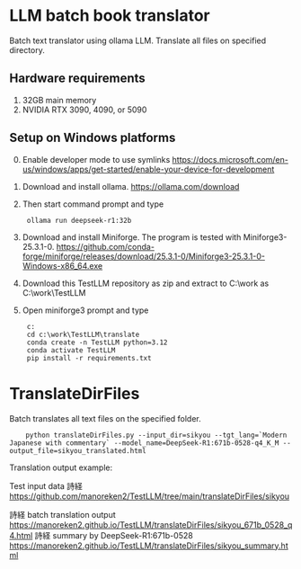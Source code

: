 # LLM batch book translator

Batch text translator using ollama LLM.
Translate all files on specified directory.

## Hardware requirements

1. 32GB main memory
2. NVIDIA RTX 3090, 4090, or 5090

## Setup on Windows platforms

0. Enable developer mode to use symlinks https://docs.microsoft.com/en-us/windows/apps/get-started/enable-your-device-for-development

1. Download and install ollama. https://ollama.com/download

2. Then start command prompt and type

        ollama run deepseek-r1:32b

3. Download and install Miniforge. The program is tested with Miniforge3-25.3.1-0. https://github.com/conda-forge/miniforge/releases/download/25.3.1-0/Miniforge3-25.3.1-0-Windows-x86_64.exe

4. Download this TestLLM repository as zip and extract to C:\work as C:\work\TestLLM

5. Open miniforge3 prompt and type

        c:
        cd c:\work\TestLLM\translate
        conda create -n TestLLM python=3.12
        conda activate TestLLM
        pip install -r requirements.txt

# TranslateDirFiles

Batch translates all text files on the specified folder.

        python translateDirFiles.py --input_dir=sikyou --tgt_lang=`Modern Japanese with commentary` --model_name=DeepSeek-R1:671b-0528-q4_K_M --output_file=sikyou_translated.html

Translation output example:

Test input data 詩経
 https://github.com/manoreken2/TestLLM/tree/main/translateDirFiles/sikyou

詩経 batch translation output
 https://manoreken2.github.io/TestLLM/translateDirFiles/sikyou_671b_0528_q4.html
詩経 summary by DeepSeek-R1:671b-0528
 https://manoreken2.github.io/TestLLM/translateDirFiles/sikyou_summary.html




